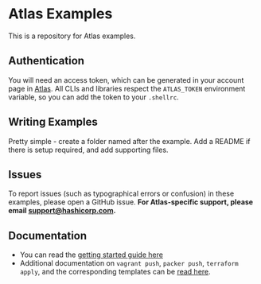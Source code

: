 Atlas Examples
==============
This is a repository for Atlas examples.


Authentication
--------------
You will need an access token, which can be generated in your account page in
[Atlas](https://atlas.hashicorp.com/settings/tokens). All
CLIs and libraries respect the `ATLAS_TOKEN` environment variable, so you can
add the token to your `.shellrc`.


Writing Examples
----------------
Pretty simple - create a folder named after the example. Add a README if there
is setup required, and add supporting files.


Issues
------
To report issues (such as typographical errors or confusion) in these examples,
please open a GitHub issue. **For Atlas-specific support, please email
[support@hashicorp.com](mailto:support@hashicorp.com).**


Documentation
------------
- You can read the [getting started guide here](https://atlas.hashicorp.com/help/getting-started/getting-started-overview)
- Additional documentation on `vagrant push`, `packer push`, `terraform apply`, and the corresponding templates can be [read here](https://atlas.hashicorp.com/help#documentation).
